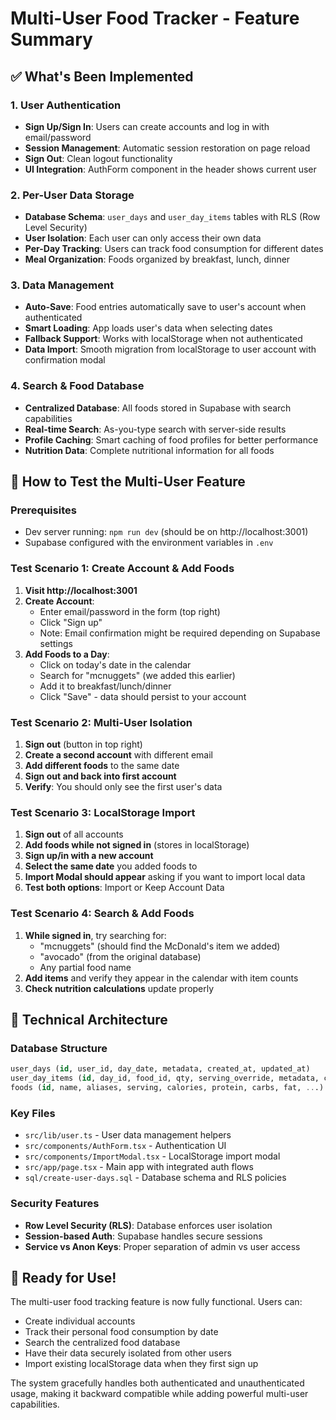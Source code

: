 # Multi-User Food Tracker - Feature Summary

## ✅ What's Been Implemented

### 1. User Authentication

- **Sign Up/Sign In**: Users can create accounts and log in with email/password
- **Session Management**: Automatic session restoration on page reload
- **Sign Out**: Clean logout functionality
- **UI Integration**: AuthForm component in the header shows current user

### 2. Per-User Data Storage

- **Database Schema**: `user_days` and `user_day_items` tables with RLS (Row Level Security)
- **User Isolation**: Each user can only access their own data
- **Per-Day Tracking**: Users can track food consumption for different dates
- **Meal Organization**: Foods organized by breakfast, lunch, dinner

### 3. Data Management

- **Auto-Save**: Food entries automatically save to user's account when authenticated
- **Smart Loading**: App loads user's data when selecting dates
- **Fallback Support**: Works with localStorage when not authenticated
- **Data Import**: Smooth migration from localStorage to user account with confirmation modal

### 4. Search & Food Database

- **Centralized Database**: All foods stored in Supabase with search capabilities
- **Real-time Search**: As-you-type search with server-side results
- **Profile Caching**: Smart caching of food profiles for better performance
- **Nutrition Data**: Complete nutritional information for all foods

## 🧪 How to Test the Multi-User Feature

### Prerequisites

- Dev server running: `npm run dev` (should be on http://localhost:3001)
- Supabase configured with the environment variables in `.env`

### Test Scenario 1: Create Account & Add Foods

1. **Visit http://localhost:3001**
2. **Create Account**:
   - Enter email/password in the form (top right)
   - Click "Sign up"
   - Note: Email confirmation might be required depending on Supabase settings
3. **Add Foods to a Day**:
   - Click on today's date in the calendar
   - Search for "mcnuggets" (we added this earlier)
   - Add it to breakfast/lunch/dinner
   - Click "Save" - data should persist to your account

### Test Scenario 2: Multi-User Isolation

1. **Sign out** (button in top right)
2. **Create a second account** with different email
3. **Add different foods** to the same date
4. **Sign out and back into first account**
5. **Verify**: You should only see the first user's data

### Test Scenario 3: LocalStorage Import

1. **Sign out** of all accounts
2. **Add foods while not signed in** (stores in localStorage)
3. **Sign up/in with a new account**
4. **Select the same date** you added foods to
5. **Import Modal should appear** asking if you want to import local data
6. **Test both options**: Import or Keep Account Data

### Test Scenario 4: Search & Add Foods

1. **While signed in**, try searching for:
   - "mcnuggets" (should find the McDonald's item we added)
   - "avocado" (from the original database)
   - Any partial food name
2. **Add items** and verify they appear in the calendar with item counts
3. **Check nutrition calculations** update properly

## 🔧 Technical Architecture

### Database Structure

```sql
user_days (id, user_id, day_date, metadata, created_at, updated_at)
user_day_items (id, day_id, food_id, qty, serving_override, metadata, created_at, updated_at)
foods (id, name, aliases, serving, calories, protein, carbs, fat, ...)
```

### Key Files

- `src/lib/user.ts` - User data management helpers
- `src/components/AuthForm.tsx` - Authentication UI
- `src/components/ImportModal.tsx` - LocalStorage import modal
- `src/app/page.tsx` - Main app with integrated auth flows
- `sql/create-user-days.sql` - Database schema and RLS policies

### Security Features

- **Row Level Security (RLS)**: Database enforces user isolation
- **Session-based Auth**: Supabase handles secure sessions
- **Service vs Anon Keys**: Proper separation of admin vs user access

## 🎉 Ready for Use!

The multi-user food tracking feature is now fully functional. Users can:

- Create individual accounts
- Track their personal food consumption by date
- Search the centralized food database
- Have their data securely isolated from other users
- Import existing localStorage data when they first sign up

The system gracefully handles both authenticated and unauthenticated usage, making it backward compatible while adding powerful multi-user capabilities.
